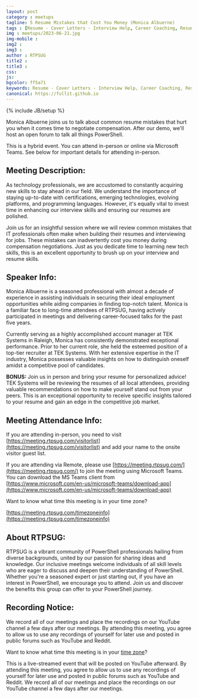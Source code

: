 ```yaml
---
layout: post
category : meetups
tagline: 5 Resume Mistakes that Cost You Money (Monica Albuerne)
tags : [Resume - Cover Letters - Interview Help, Career Coaching, Resume Writing, Data Center and Operations Automation, PowerShell]
img : meetups/2023-06-21.jpg
img-mobile : 
img2 : 
img3 : 
author : RTPSUG
title2 : 
title3 : 
css: 
js: 
bgcolor: ff5a71
keywords: Resume - Cover Letters - Interview Help, Career Coaching, Resume Writing, Data Center and Operations Automation, PowerShell
canonical: https://fullit.github.io
---
```

{% include JB/setup %}

Monica Albuerne joins us to talk about common resume mistakes that hurt you when it comes time to negotiate compensation. After our demo, we'll host an open forum to talk all things PowerShell.

This is a hybrid event. You can attend in-person or online via Microsoft Teams. See below for important details for attending in-person.

<!--more-->

## Meeting Description:

As technology professionals, we are accustomed to constantly acquiring new skills to stay ahead in our field. We understand the importance of staying up-to-date with certifications, emerging technologies, evolving platforms, and programming languages. However, it's equally vital to invest time in enhancing our interview skills and ensuring our resumes are polished.

Join us for an insightful session where we will review common mistakes that IT professionals often make when building their resumes and interviewing for jobs. These mistakes can inadvertently cost you money during compensation negotiations. Just as you dedicate time to learning new tech skills, this is an excellent opportunity to brush up on your interview and resume skills.

## Speaker Info:

Monica Albuerne is a seasoned professional with almost a decade of experience in assisting individuals in securing their ideal employment opportunities while aiding companies in finding top-notch talent. Monica is a familiar face to long-time attendees of RTPSUG, having actively participated in meetings and delivering career-focused talks for the past five years.

Currently serving as a highly accomplished account manager at TEK Systems in Raleigh, Monica has consistently demonstrated exceptional performance. Prior to her current role, she held the esteemed position of a top-tier recruiter at TEK Systems. With her extensive expertise in the IT industry, Monica possesses valuable insights on how to distinguish oneself amidst a competitive pool of candidates.

**BONUS:** Join us in person and bring your resume for personalized advice! TEK Systems will be reviewing the resumes of all local attendees, providing valuable recommendations on how to make yourself stand out from your peers. This is an exceptional opportunity to receive specific insights tailored to your resume and gain an edge in the competitive job market.

## Meeting Attendance Info:

If you are attending in-person, you need to visit [https://meeting.rtpsug.com/visitorlist](https://meeting.rtpsug.com/visitorlist) and add your name to the onsite visitor guest list.

If you are attending via Remote, please use [https://meeting.rtpsug.com/](https://meeting.rtpsug.com/) to join the meeting using Microsoft Teams. You can download the MS Teams client from [https://www.microsoft.com/en-us/microsoft-teams/download-app](https://www.microsoft.com/en-us/microsoft-teams/download-app)

Want to know what time this meeting is in your time zone?

[https://meeting.rtpsug.com/timezoneinfo](https://meeting.rtpsug.com/timezoneinfo)

## About RTPSUG:

RTPSUG is a vibrant community of PowerShell professionals hailing from diverse backgrounds, united by our passion for sharing ideas and knowledge. Our inclusive meetings welcome individuals of all skill levels who are eager to discuss and deepen their understanding of PowerShell. Whether you're a seasoned expert or just starting out, if you have an interest in PowerShell, we encourage you to attend. Join us and discover the benefits this group can offer to your PowerShell journey.

## Recording Notice:

We record all of our meetings and place the recordings on our YouTube channel a few days after our meetings. By attending this meeting, you agree to allow us to use any recordings of yourself for later use and posted in public forums such as YouTube and Reddit.

Want to know what time this meeting is in your [time zone](https://meeting.rtpsug.com/timezoneinfo)?

This is a live-streamed event that will be posted on YouTube afterward. By attending this meeting, you agree to allow us to use any recordings of yourself for later use and posted in public forums such as YouTube and Reddit. We record all of our meetings and place the recordings on our YouTube channel a few days after our meetings.
